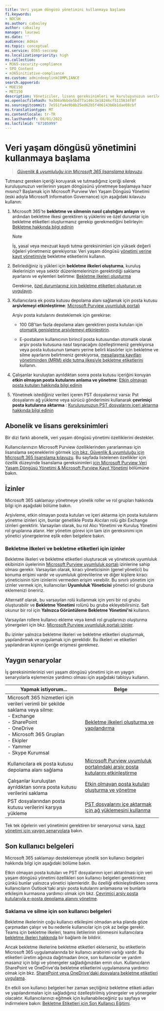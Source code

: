 ```yaml
---
title: Veri yaşam döngüsü yönetimini kullanmaya başlama
f1.keywords:
- NOCSH
ms.author: cabailey
author: cabailey
manager: laurawi
ms.date: ''
audience: Admin
ms.topic: conceptual
ms.service: O365-seccomp
ms.localizationpriority: high
ms.collection:
- M365-security-compliance
- SPO_Content
- m365initiative-compliance
ms.custom: admindeeplinkCOMPLIANCE
search.appverid:
- MOE150
- MET150
description: Yöneticiler, lisans gereksinimleri ve kuruluşunuzun verilerinin yaşam döngüsünü yöneten yaygın senaryolar için açıklayıcı adımlar.
ms.openlocfilehash: 9a304a9bbde5bd77a146c3e18246cf5115634f8f
ms.sourcegitcommit: 7e551fa4e9b8b25ed62b5f406143b6b1dae08cbf
ms.translationtype: MT
ms.contentlocale: tr-TR
ms.lasthandoff: 08/01/2022
ms.locfileid: "67105999"
---
```

# <a name="get-started-with-data-lifecycle-management"></a>Veri yaşam döngüsü yönetimini kullanmaya başlama

>*[Güvenlik & uyumluluğu için Microsoft 365 lisanslama kılavuzu](/office365/servicedescriptions/microsoft-365-service-descriptions/microsoft-365-tenantlevel-services-licensing-guidance/microsoft-365-security-compliance-licensing-guidance).*

Tutmanız gereken içeriği koruyarak ve tutmadığınız içeriği silerek kuruluşunuzun verilerinin yaşam döngüsünü yönetmeye başlamaya hazır mısınız? Başlamak için Microsoft Purview Veri Yaşam Döngüsü Yönetimi (eski adıyla Microsoft Information Governance) için aşağıdaki kılavuzu kullanın:

1. Microsoft 365'te **bekletme ve silmenin nasıl çalıştığını anlayın** ve ardından bekletme ilkesi gerektiren iş yüklerini ve özel durumlar için bekletme etiketleri oluşturmanız gerekip gerekmediğini belirleyin: [Bekletme hakkında bilgi edinin](retention.md)
    
    > [!NOTE]
    > İş, yasal veya mevzuat kaydı tutma gereksinimleri için yüksek değerli öğeleri yönetmeniz gerekiyorsa: Veri yaşam döngüsü [yönetimi yerine kayıt yönetimiyle](records-management.md) bekletme etiketlerini kullanın.

2. Belirlediğiniz iş yükleri için **bekletme ilkeleri oluşturma**, kuruluş ilkelerinizin veya sektör düzenlemelerinizin gerektirdiği saklama ayarlarını ve eylemleri belirtme: [Bekletme ilkeleri oluşturma](create-retention-policies.md)
    
    Gerekirse, [özel durumlarınız için bekletme etiketleri oluşturun ve uygulayın](create-retention-labels-information-governance.md).

3. Kullanıcılara ek posta kutusu depolama alanı sağlamak için posta kutusu **arşivlemeyi etkinleştirme**: [Microsoft Purview uyumluluk portalı](enable-archive-mailboxes.md)
    
    Arşiv posta kutularını desteklemek için gerekirse:
    
    - 100 GB'tan fazla depolama alanı gerektiren posta kutuları için [otomatik genişletme arşivlemeyi etkinleştirin](enable-autoexpanding-archiving.md).
    
    - E-postaların kullanıcının birincil posta kutusundan otomatik olarak arşiv posta kutusuna nasıl taşınacağını özelleştirmeniz gerekiyorsa veya posta kutusunun tamamı yerine belirli klasörler için bekletme ve silme ayarlarını belirtmeniz gerekiyorsa, [mesajlaşma kayıtları yönetiminden (MRM) elde tutma ilkesiyle bekletme etiketlerini](set-up-an-archive-and-deletion-policy-for-mailboxes.md) kullanın.

4. Çalışanlar kuruluştan ayrıldıktan sonra posta kutusu içeriğini koruyan **etkin olmayan posta kutularını anlama ve yönetme**: [Etkin olmayan posta kutuları hakkında bilgi edinin](inactive-mailboxes-in-office-365.md)

5. Yönetmek istediğiniz verileri içeren PST dosyalarınız varsa: Pst dosyalarını ağ yükleme veya sürücü gönderimini kullanarak **çevrimiçi posta kutularına aktarma** : [Kuruluşunuzun PST dosyalarını içeri aktarma hakkında bilgi edinin](importing-pst-files-to-office-365.md)

## <a name="subscription-and-licensing-requirements"></a>Abonelik ve lisans gereksinimleri

Bir dizi farklı abonelik, veri yaşam döngüsü yönetimi özelliklerini destekler.

Kullanıcılarınızın Microsoft Purview özelliklerinden yararlanması için lisanslama seçeneklerini görmek [için bkz. Güvenlik & uyumluluğu için Microsoft 365 lisanslama kılavuzu](/office365/servicedescriptions/microsoft-365-service-descriptions/microsoft-365-tenantlevel-services-licensing-guidance/microsoft-365-security-compliance-licensing-guidance). Bu sayfada listelenen özellikler için özellik düzeyinde lisanslama gereksinimleri [için Microsoft Purview Veri Yaşam Döngüsü Yönetimi & Microsoft Purview Kayıt Yönetimi](/office365/servicedescriptions/microsoft-365-service-descriptions/microsoft-365-tenantlevel-services-licensing-guidance/microsoft-365-security-compliance-licensing-guidance#microsoft-purview-data-lifecycle-management--microsoft-purview-records-management) bölümüne bakın.

## <a name="permissions"></a>İzinler

Microsoft 365 saklamayı yönetmeye yönelik roller ve rol grupları hakkında bilgi için aşağıdaki bölüme bakın.

Arşivleme, etkin olmayan posta kutuları ve içeri aktarma için posta kutularını yönetme izinleri için, bunlar genellikle Posta Alıcıları rolü gibi Exchange izinleri gerektirir. Varsayılan olarak, bu rol Alıcı Yönetimi ve Kuruluş Yönetimi rol gruplarına atanır. Her yönetim görevi için tam izin gereksinimi için yönetici yönergelerine eşlik eden belgelere bakın.

### <a name="permissions-for-retention-policies-and-retention-labels"></a>Bekletme ilkeleri ve bekletme etiketleri için izinler

Bekletme ilkeleri ve bekletme etiketleri oluşturacak ve yönetecek uyumluluk ekibinizin üyelerinin <a href="https://go.microsoft.com/fwlink/p/?linkid=2077149" target="_blank">Microsoft Purview uyumluluk portalı</a> izinlerine sahip olması gerekir. Varsayılan olarak, kiracı yöneticisinin (genel yönetici) bu konuma erişimi vardır ve uyumluluk görevlilerine ve diğer kişilere kiracı yöneticisinin tüm izinlerini vermeden erişim verebilir. Bu sınırlı yönetim için izinler vermek için, kullanıcıları **Uyumluluk Yöneticisi** yönetici rol grubuna eklemenizi öneririz.

Alternatif olarak, bu varsayılan rolü kullanmak için yeni bir rol grubu oluşturabilir ve **Bekletme Yönetimi** rolünü bu gruba ekleyebilirsiniz. Salt okunur bir rol için **Yalnızca Görüntüleme Bekletme Yönetimi'ni** kullanın. 

Varsayılan rollere kullanıcı ekleme veya kendi rol gruplarınızı oluşturma yönergeleri için bkz. [Microsoft Purview uyumluluk portalı izinler](microsoft-365-compliance-center-permissions.md).

Bu izinler yalnızca bekletme ilkeleri ve bekletme etiketleri oluşturmak, yapılandırmak ve uygulamak için gereklidir. Bu ilkeleri ve etiketleri yapılandıran kişinin içeriğe erişmesi gerekmez.

## <a name="common-scenarios"></a>Yaygın senaryolar

İş gereksinimlerinizi veri yaşam döngüsü yönetimi için en yaygın senaryolarla eşlemenize yardımcı olması için aşağıdaki tabloyu kullanın.

|Yapmak istiyorum...|Belge|
|----------------|---------------|
|Microsoft 365 hizmetleri için verileri verimli bir şekilde saklama veya silme: <br />- Exchange  <br />- SharePoint  <br />- OneDrive  <br />- Microsoft 365 Grupları <br />- Ekipler <br />- Yammer <br />- Skype Kurumsal |[Bekletme ilkeleri oluşturma ve yapılandırma](create-retention-policies.md)|
|Kullanıcılara ek posta kutusu depolama alanı sağlama |[Microsoft Purview uyumluluk portalındaki arşiv posta kutularını etkinleştirme](enable-archive-mailboxes.md)|
|Çalışanlar kuruluştan ayrıldıktan sonra posta kutusu verilerini saklama |[Etkin olmayan posta kutuları oluşturma ve yönetme](create-and-manage-inactive-mailboxes.md)|
|PST dosyalarından posta kutusu verilerini karşıya yükleme |[PST dosyalarını içe aktarmak için ağ yüklemesini kullanma](use-network-upload-to-import-pst-files.md)|


Tek tek öğelerin veri yönetimini gerektiren bir senaryonuz varsa, [kayıt yönetimi için yaygın senaryolara](get-started-with-records-management.md#common-scenarios) bakın. 

## <a name="end-user-documentation"></a>Son kullanıcı belgeleri

Microsoft 365 saklamayı desteklemeye yönelik son kullanıcı belgeleri hakkında bilgi için aşağıdaki bölüme bakın.

Etkin olmayan posta kutuları ve PST dosyalarının içeri aktarılması için veri yaşam döngüsü yönetimi özellikleri son kullanıcı belgeleri gerektirmez çünkü bunlar yalnızca yönetici işlemleridir. Bu özelliği etkinleştirdikten sonra kullanıcıların Outlook'taki arşiv posta kutularını anlamasına ve bunlarla etkileşim kurmasına yardımcı olmak için bkz. [Çevrimiçi arşiv posta kutularıyla e-posta depolama alanını yönetme](https://support.microsoft.com/office/manage-email-storage-with-online-archive-mailboxes-1cae7d17-7813-4fe8-8ca2-9a5494e9a721).

### <a name="end-user-documentation-for-retention-and-deletion"></a>Saklama ve silme için son kullanıcı belgeleri

Bekletme ilkelerinin çoğu kullanıcı etkileşimi olmadan arka planda göze çarpmadan çalışır ve bu nedenle kullanıcılar için çok az belge gerekir. Teams için bekletme ilkeleri, teams iletilerinin silinmesini kullanıcılara [bekletme ilkeleri hakkında](https://support.microsoft.com/office/teams-messages-about-retention-policies-c151fa2f-1558-4cf9-8e51-854e925b483b) bir bağlantı ile bildirir.

Ancak bekletme ilkelerine bekletme etiketleri eklerseniz, bu etiketlerin Microsoft 365 uygulamalarında bir kullanıcı arabirimi varlığı vardır. Bu etiketleri üretim ağınıza dağıtmadan önce, son kullanıcılar ve yardım masanız için bilgi ve yönergeler sağladığınızdan emin olun. Kullanıcıların SharePoint ve OneDrive'da bekletme etiketlerini uygulamasına yardımcı olmak için bkz. [SharePoint veya OneDrive'daki dosyalara bekletme etiketleri uygulama](https://support.microsoft.com/office/apply-retention-labels-to-files-in-sharepoint-or-onedrive-11a6835b-ec9f-40db-8aca-6f5ef18132df).

En etkili son kullanıcı belgeleri her zaman seçtiğiniz bekletme etiketi adları ve yapılandırmaları için sağladığınız özelleştirilmiş yönergeler ve yönergeler olacaktır. Kullanıcılarınızı eğitmek için kullanabileceğiniz şu sayfaya ve indirmelere bakın: [Bekletme Etiketleri için Son Kullanıcı Eğitimi](https://microsoft.github.io/ComplianceCxE/enduser/retention/).

